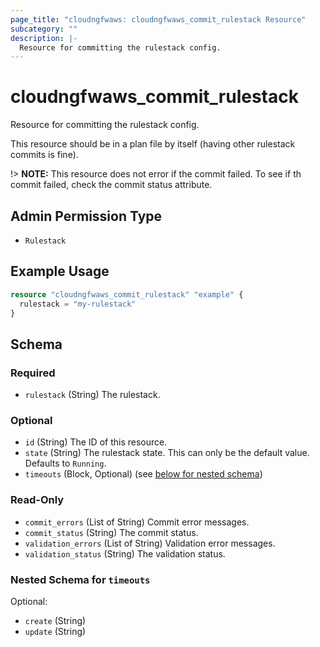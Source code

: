 ```yaml
---
page_title: "cloudngfwaws: cloudngfwaws_commit_rulestack Resource"
subcategory: ""
description: |-
  Resource for committing the rulestack config.
---
```


# cloudngfwaws_commit_rulestack

Resource for committing the rulestack config.

This resource should be in a plan file by itself (having other rulestack commits is fine).

!> **NOTE:** This resource does not error if the commit failed.  To see if th commit failed, check the commit status attribute.


## Admin Permission Type

* `Rulestack`


## Example Usage

```terraform
resource "cloudngfwaws_commit_rulestack" "example" {
  rulestack = "my-rulestack"
}
```


<!-- schema generated by tfplugindocs -->
## Schema

### Required

- `rulestack` (String) The rulestack.

### Optional

- `id` (String) The ID of this resource.
- `state` (String) The rulestack state. This can only be the default value. Defaults to `Running`.
- `timeouts` (Block, Optional) (see [below for nested schema](#nestedblock--timeouts))

### Read-Only

- `commit_errors` (List of String) Commit error messages.
- `commit_status` (String) The commit status.
- `validation_errors` (List of String) Validation error messages.
- `validation_status` (String) The validation status.

<a id="nestedblock--timeouts"></a>
### Nested Schema for `timeouts`

Optional:

- `create` (String)
- `update` (String)
